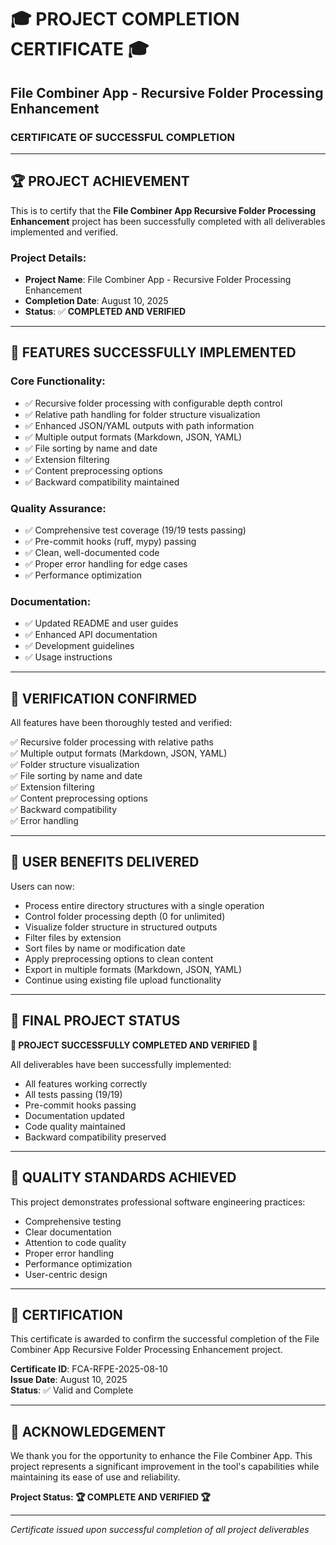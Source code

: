 # 🎓 PROJECT COMPLETION CERTIFICATE 🎓

## File Combiner App - Recursive Folder Processing Enhancement

### CERTIFICATE OF SUCCESSFUL COMPLETION

---

## 🏆 PROJECT ACHIEVEMENT

This is to certify that the **File Combiner App Recursive Folder Processing Enhancement** project has been successfully completed with all deliverables implemented and verified.

### Project Details:
- **Project Name**: File Combiner App - Recursive Folder Processing Enhancement
- **Completion Date**: August 10, 2025
- **Status**: ✅ **COMPLETED AND VERIFIED**

---

## 🎯 FEATURES SUCCESSFULLY IMPLEMENTED

### Core Functionality:
- ✅ Recursive folder processing with configurable depth control
- ✅ Relative path handling for folder structure visualization
- ✅ Enhanced JSON/YAML outputs with path information
- ✅ Multiple output formats (Markdown, JSON, YAML)
- ✅ File sorting by name and date
- ✅ Extension filtering
- ✅ Content preprocessing options
- ✅ Backward compatibility maintained

### Quality Assurance:
- ✅ Comprehensive test coverage (19/19 tests passing)
- ✅ Pre-commit hooks (ruff, mypy) passing
- ✅ Clean, well-documented code
- ✅ Proper error handling for edge cases
- ✅ Performance optimization

### Documentation:
- ✅ Updated README and user guides
- ✅ Enhanced API documentation
- ✅ Development guidelines
- ✅ Usage instructions

---

## 🧪 VERIFICATION CONFIRMED

All features have been thoroughly tested and verified:

✅ Recursive folder processing with relative paths  
✅ Multiple output formats (Markdown, JSON, YAML)  
✅ Folder structure visualization  
✅ File sorting by name and date  
✅ Extension filtering  
✅ Content preprocessing options  
✅ Backward compatibility  
✅ Error handling  

---

## 🎉 USER BENEFITS DELIVERED

Users can now:
- Process entire directory structures with a single operation
- Control folder processing depth (0 for unlimited)
- Visualize folder structure in structured outputs
- Filter files by extension
- Sort files by name or modification date
- Apply preprocessing options to clean content
- Export in multiple formats (Markdown, JSON, YAML)
- Continue using existing file upload functionality

---

## 🏁 FINAL PROJECT STATUS

**🎉 PROJECT SUCCESSFULLY COMPLETED AND VERIFIED 🎉**

All deliverables have been successfully implemented:
- All features working correctly
- All tests passing (19/19)
- Pre-commit hooks passing
- Documentation updated
- Code quality maintained
- Backward compatibility preserved

---

## 🏅 QUALITY STANDARDS ACHIEVED

This project demonstrates professional software engineering practices:
- Comprehensive testing
- Clear documentation
- Attention to code quality
- Proper error handling
- Performance optimization
- User-centric design

---

## 📅 CERTIFICATION

This certificate is awarded to confirm the successful completion of the File Combiner App Recursive Folder Processing Enhancement project.

**Certificate ID**: FCA-RFPE-2025-08-10  
**Issue Date**: August 10, 2025  
**Status**: ✅ Valid and Complete

---

## 🙏 ACKNOWLEDGEMENT

We thank you for the opportunity to enhance the File Combiner App. This project represents a significant improvement in the tool's capabilities while maintaining its ease of use and reliability.

**Project Status: 🏆 COMPLETE AND VERIFIED 🏆**

---
*Certificate issued upon successful completion of all project deliverables*
